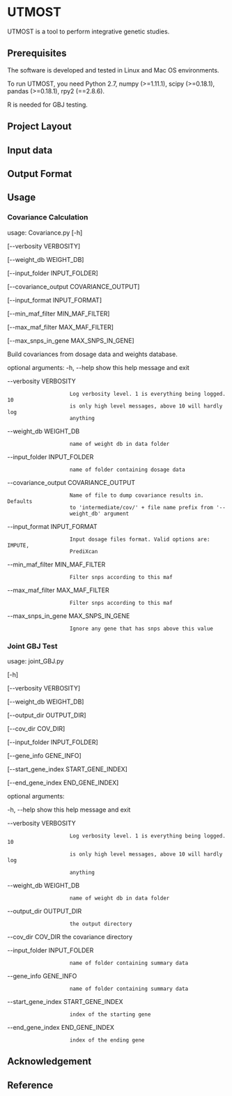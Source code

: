# UTMOST

UTMOST is a tool to perform integrative genetic studies. 

## Prerequisites

The software is developed and tested in Linux and Mac OS environments. 

To run UTMOST, you need Python 2.7, numpy (>=1.11.1), scipy (>=0.18.1), pandas (>=0.18.1), rpy2 (==2.8.6).

R is needed for GBJ testing.

## Project Layout

## Input data

## Output Format

## Usage

### Covariance Calculation

usage: Covariance.py [-h] 

[--verbosity VERBOSITY]
                              
[--weight_db WEIGHT_DB]

[--input_folder INPUT_FOLDER]

[--covariance_output COVARIANCE_OUTPUT]

[--input_format INPUT_FORMAT]

[--min_maf_filter MIN_MAF_FILTER]

[--max_maf_filter MAX_MAF_FILTER]

[--max_snps_in_gene MAX_SNPS_IN_GENE]

Build covariances from dosage data and weights database.

optional arguments:
  -h, --help            show this help message and exit
  
  --verbosity VERBOSITY
  
                        Log verbosity level. 1 is everything being logged. 10
                        is only high level messages, above 10 will hardly log
                        anything
  --weight_db WEIGHT_DB
  
                        name of weight db in data folder
                        
  --input_folder INPUT_FOLDER
  
                        name of folder containing dosage data
                        
  --covariance_output COVARIANCE_OUTPUT
  
                        Name of file to dump covariance results in. Defaults
                        to 'intermediate/cov/' + file name prefix from '--
                        weight_db' argument
                        
  --input_format INPUT_FORMAT
  
                        Input dosage files format. Valid options are: IMPUTE,
                        PrediXcan
                        
  --min_maf_filter MIN_MAF_FILTER
  
                        Filter snps according to this maf
                        
  --max_maf_filter MAX_MAF_FILTER
  
                        Filter snps according to this maf
                        
  --max_snps_in_gene MAX_SNPS_IN_GENE
  
                        Ignore any gene that has snps above this value
### Joint GBJ Test

usage: joint_GBJ.py 

[-h] 

[--verbosity VERBOSITY] 

[--weight_db WEIGHT_DB]

[--output_dir OUTPUT_DIR] 

[--cov_dir COV_DIR]

[--input_folder INPUT_FOLDER] 

[--gene_info GENE_INFO]        

[--start_gene_index START_GENE_INDEX]

[--end_gene_index END_GENE_INDEX]


optional arguments:

  -h, --help            show this help message and exit
  
  --verbosity VERBOSITY
  
                        Log verbosity level. 1 is everything being logged. 10
                        
                        is only high level messages, above 10 will hardly log
                        
                        anything
                        
  --weight_db WEIGHT_DB
  
                        name of weight db in data folder
                        
  --output_dir OUTPUT_DIR
  
                        the output directory
                        
  --cov_dir COV_DIR     the covariance directory
  
  --input_folder INPUT_FOLDER
  
                        name of folder containing summary data
                        
  --gene_info GENE_INFO
  
                        name of folder containing summary data
                        
  --start_gene_index START_GENE_INDEX
  
                        index of the starting gene
                        
  --end_gene_index END_GENE_INDEX
  
                        index of the ending gene
                        

## Acknowledgement

## Reference
